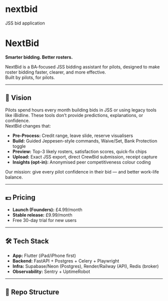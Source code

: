 # nextbid
JSS bid application
# NextBid

**Smarter bidding. Better rosters.**

NextBid is a BA-focused JSS bidding assistant for pilots, designed to make roster bidding faster, clearer, and more effective.  
Built by pilots, for pilots.

---

## 🎯 Vision
Pilots spend hours every month building bids in JSS or using legacy tools like iBidline. These tools don’t provide predictions, explanations, or confidence.  
NextBid changes that:
- **Pre-Process:** Credit range, leave slide, reserve visualisers
- **Build:** Guided Jeppesen-style commands, Waive/Set, Bank Protection toggle
- **Preview:** Top-3 likely rosters, satisfaction scores, quick-fix chips
- **Upload:** Exact JSS export, direct CrewBid submission, receipt capture
- **Insights (opt-in):** Anonymised peer competitiveness colour coding

Our mission: give every pilot confidence in their bid — and better work-life balance.

---

## 💷 Pricing
- **Launch (Founders):** £4.99/month  
- **Stable release:** £9.99/month  
- Free 30-day trial for new users

---

## 🛠️ Tech Stack
- **App:** Flutter (iPad/iPhone first)  
- **Backend:** FastAPI + Postgres + Celery + Playwright  
- **Infra:** Supabase/Neon (Postgres), Render/Railway (API), Redis (broker)  
- **Observability:** Sentry + UptimeRobot

---

## 📂 Repo Structure
